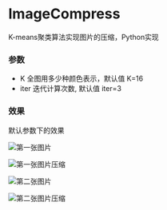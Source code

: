 # ImageCompress
K-means聚类算法实现图片的压缩，Python实现

### 参数
* K 全图用多少种颜色表示，默认值 K=16
* iter 迭代计算次数, 默认值 iter=3

### 效果
默认参数下的效果

![第一张图片](https://github.com/SherlockUnknowEn/ImageCompress/blob/master/a.jpg "第一张图片")

![第一张图片压缩](https://github.com/SherlockUnknowEn/ImageCompress/blob/master/compress_a.jpg "第一张图片压缩")

![第二张图片](https://github.com/SherlockUnknowEn/ImageCompress/blob/master/b.jpg "第二张图片")

![第二张图片压缩](https://github.com/SherlockUnknowEn/ImageCompress/blob/master/compress_b.jpg "第二张图片压缩")